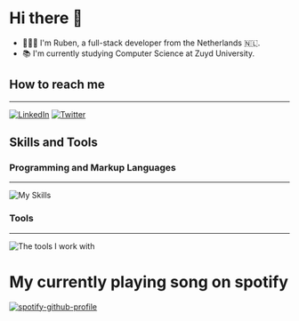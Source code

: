 # Hi there 👋

- 🙋🏻‍♂️ I'm Ruben, a full-stack developer from the Netherlands 🇳🇱.
- 📚 I'm currently studying Computer Science at Zuyd University.

## How to reach me

---

[![LinkedIn](https://skillicons.dev/icons?i=linkedin)](https://www.linkedin.com/in/ruben-claessens/) [![Twitter](https://skillicons.dev/icons?i=twitter)](https://twitter.com/RubenClaessens4/)

## Skills and Tools

### Programming and Markup Languages

---

![My Skills](https://skillicons.dev/icons?i=js,ts,html,css,cs,react,nextjs,dotnet,md,py,go)

### Tools

---

![The tools I work with](https://skillicons.dev/icons?i=visualstudio,vscode,postgres,postman,github,git,docker)

# My currently playing song on spotify

[![spotify-github-profile](https://spotify-github-profile.vercel.app/api/view?uid=31tcz5cx7l6xlbgv62ne56cydhoi&cover_image=true&theme=novatorem&show_offline=false&background_color=000000&interchange=false&bar_color=53b14f&bar_color_cover=true)](https://spotify-github-profile.vercel.app/api/view?uid=31tcz5cx7l6xlbgv62ne56cydhoi&redirect=true)
